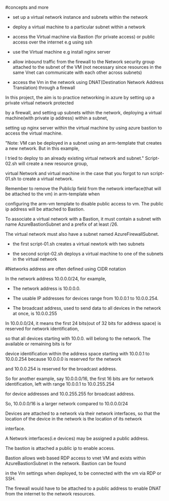 #concepts and more

- set up a virtual network instance and subnets within the network

- deploy a virtual machine to a particular subnet within a network

- access the Virtual machine via Bastion (for private access) or public access over the internet e.g using ssh

- use the Virtual machine e.g install nginx server

- allow inbound traffic from the firewall to the Network security group attached to the subnet of the VM
    (not necessary since resources in the same Vnet can communicate with each other across subnets)

- access the Vm in the network using DNAT(Destination Network Address Translation) through a firewall

In this project, the aim is to practice networking in azure by setting up a private virtual network protected

by a firewall, and setting up subnets within the network, deploying a virtual machine(with private ip address) within a subnet,

setting up nginx server within the virtual machine by using azure bastion to access the virtual machine.

"Note: VM can be deployed in a subnet using an arm-template that creates a new network. But in this example,

I tried to deploy to an already existing virtual network and subnet." Script-02.sh will create a new resource group,

virtual Network and virtual machine in the case that you forgot to run script-01.sh to create a virtual network.

Remember to remove the PublicIp field from the network interface(that will be attached to the vm) in arm-template when 

configuring the arm-vm template to disable public access to vm. The public ip address will be attached to Bastion.

To associate a virtual network with a Bastion, it must contain a subnet with name AzureBastionSubnet and a prefix of at least /26.

The virtual network must also have a subnet named AzureFirewallSubnet.

- the first script-01.sh creates a virtual newtork with two subnets

- the second script-02.sh deploys a virtual machine to one of the subnets in the virtual network

#Networks address are often defined using CIDR notation

In the network address  10.0.0.0/24, for example,

- The network address is 10.0.0.0.

- The usable IP addresses for devices range from 10.0.0.1 to 10.0.0.254.

- The broadcast address, used to send data to all devices in the network at once, is 10.0.0.255

 In 10.0.0.0/24, it means the first 24 bits(out of 32 bits for address space) is reserved for network identification,

 so that all devices starting with 10.0.0. will belong to the network. The available or remaining bits is for 

 device identification within the address space starting with 10.0.0.1 to 10.0.0.254 because 10.0.0.0 is reserved for the network

 and 10.0.0.254 is reserved for the broadcast address.

 So for another example, say  10.0.0.0/16, the first 16 bits are for network identification, left with range  10.0.0.1 to  10.0.255.254

 for device addresses and  10.0.255.255 for broadcast address.

 So,  10.0.0.0/16 is a larger network compared to  10.0.0.0/24

 Devices are attached to a network via their network interfaces, so that the location of the device in the network is the location of its network 

 interface.

 A Network interfaces(i.e devices) may be assigned a public address.

 The bastion is attached a public ip to enable access.

 Bastion allows web based RDP access to vnet VM and exists within AzureBastionSubnet in the network. Bastion can be found

 in the Vm settings when deployed, to be connected with the vm via RDP or SSH.

 The firewall would have to be attached to a public address to enable DNAT from the internet to the network resources.

 
